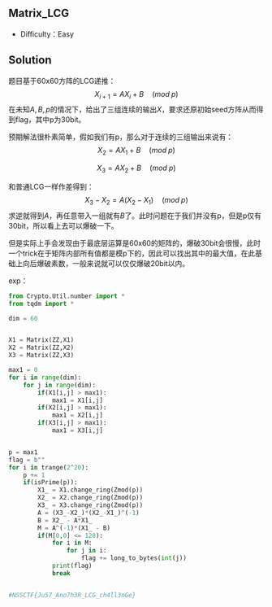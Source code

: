 ## Matrix_LCG

+ Difficulty：Easy

## Solution

题目基于60x60方阵的LCG递推：
$$
X_{i+1} = AX_i + B \quad(mod\;p)
$$
在未知$A,B,p$的情况下，给出了三组连续的输出$X$，要求还原初始seed方阵从而得到flag，其中p为30bit。

预期解法很朴素简单，假如我们有p，那么对于连续的三组输出来说有：
$$
X_{2} = AX_1 + B \quad(mod\;p)
$$

$$
X_{3} = AX_2 + B \quad(mod\;p)
$$

和普通LCG一样作差得到：
$$
X_3-X_2 = A(X_2-X_1) \quad(mod\;p)
$$
求逆就得到$A$，再任意带入一组就有$B$了。此时问题在于我们并没有p，但是p仅有30bit，所以看上去可以爆破一下。

但是实际上手会发现由于最底层运算是60x60的矩阵的，爆破30bit会很慢，此时一个trick在于矩阵内部所有值都是模p下的，因此可以找出其中的最大值，在此基础上向后爆破素数，一般来说就可以仅仅爆破20bit以内。

exp：

```python
from Crypto.Util.number import *
from tqdm import *

dim = 60


X1 = Matrix(ZZ,X1)
X2 = Matrix(ZZ,X2)
X3 = Matrix(ZZ,X3)

max1 = 0
for i in range(dim):
    for j in range(dim):
        if(X1[i,j] > max1):
            max1 = X1[i,j]
        if(X2[i,j] > max1):
            max1 = X2[i,j]
        if(X3[i,j] > max1):
            max1 = X3[i,j]


p = max1
flag = b""
for i in trange(2^20):
    p += 1
    if(isPrime(p)):
        X1_ = X1.change_ring(Zmod(p))
        X2_ = X2.change_ring(Zmod(p))
        X3_ = X3.change_ring(Zmod(p))
        A = (X3_-X2_)*(X2_-X1_)^(-1)
        B = X2_ - A*X1_
        M = A^(-1)*(X1_ - B)
        if(M[0,0] <= 128):
            for i in M:
                for j in i:
                    flag += long_to_bytes(int(j))
            print(flag)
            break


#NSSCTF{Ju57_Ano7h3R_LCG_ch4ll3nGe}
```

